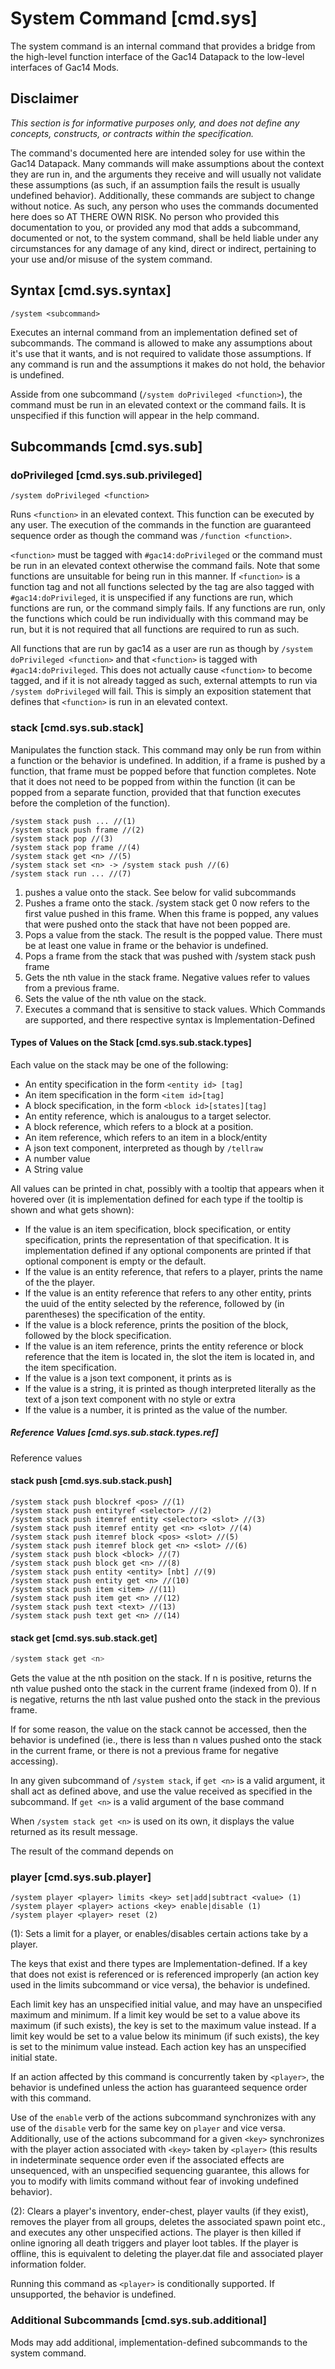 # System Command [cmd.sys]

The system command is an internal command that provides a bridge from the high-level function interface of the Gac14 Datapack to the low-level interfaces of Gac14 Mods. 

## Disclaimer 

_This section is for informative purposes only, and does not define any concepts, constructs, or contracts within the specification._

The command's documented here are intended soley for use within the Gac14 Datapack. 
Many commands will make assumptions about the context they are run in, and the arguments they receive and will usually not validate these assumptions (as such, if an assumption fails the result is usually undefined behavior). 
Additionally, these commands are subject to change without notice. As such, any person who uses the commands documented here does so AT THERE OWN RISK. No person who provided this documentation to you, or provided any mod that adds a subcommand, documented or not, to the system command, shall be held liable under any circumstances for any damage of any kind, direct or indirect, pertaining to your use and/or misuse of the system command. 

## Syntax [cmd.sys.syntax] 

```
/system <subcommand>
```

Executes an internal command from an implementation defined set of subcommands. The command is allowed to make any assumptions about it's use that it wants, and is not required to validate those assumptions. If any command is run and the assumptions it makes do not hold, the behavior is undefined. 

Asside from one subcommand (`/system doPrivileged <function>`), the command must be run in an elevated context or the command fails. It is unspecified if this function will appear in the help command. 

## Subcommands [cmd.sys.sub]

### doPrivileged [cmd.sys.sub.privileged] ##

```
/system doPrivileged <function>
```

Runs `<function>` in an elevated context. 
This function can be executed by any user. 
The execution of the commands in the function are guaranteed sequence order as though the command was `/function <function>`. 


`<function>` must be tagged with `#gac14:doPrivileged` or the command must be run in an elevated context otherwise the command fails. 
Note that some functions are unsuitable for being run in this manner. 
If `<function>` is a function tag and not all functions selected by the tag are also tagged with `#gac14:doPrivileged`, it is unspecified if any functions are run, which functions are run, or the command simply fails. 
If any functions are run, only the functions which could be run individually with this command may be run, but it is not required that all functions are required to run as such. 


All functions that are run by gac14 as a user are run as though by `/system doPrivileged <function>` and that `<function>` is tagged with `#gac14:doPrivileged`. 
This does not actually cause `<function>` to become tagged, and if it is not already tagged as such, external attempts to run via `/system doPrivileged` will fail. 
This is simply an exposition statement that defines that `<function>` is run in an elevated context. 

### stack [cmd.sys.sub.stack] ###

Manipulates the function stack. 
This command may only be run from within a function or the behavior is undefined. In addition, if a frame is pushed by a function, that frame must be popped before that function completes. 
Note that it does not need to be popped from within the function (it can be popped from a separate function, provided that that function executes before the completion of the function). 

```
/system stack push ... //(1)
/system stack push frame //(2)
/system stack pop //(3)
/system stack pop frame //(4)
/system stack get <n> //(5)
/system stack set <n> -> /system stack push //(6)
/system stack run ... //(7)
```

1. pushes a value onto the stack. See below for valid subcommands
2. Pushes a frame onto the stack. /system stack get 0 now refers to the first value pushed in this frame. When this frame is popped, any values that were pushed onto the stack that have not been popped are. 
3. Pops a value from the stack. The result is the popped value. There must be at least one value in frame or the behavior is undefined. 
4. Pops a frame from the stack that was pushed with /system stack push frame
5. Gets the nth value in the stack frame. Negative values refer to values from a previous frame. 
6. Sets the value of the nth value on the stack. 
7. Executes a command that is sensitive to stack values. Which Commands are supported, and there respective syntax is Implementation-Defined



#### Types of Values on the Stack [cmd.sys.sub.stack.types] ####

Each value on the stack may be one of the following:

* An entity specification in the form `<entity id> [tag]`
* An item specification in the form `<item id>[tag]`
* A block specification, in the form `<block id>[states][tag]`
* An entity reference, which is analougus to a target selector.
* A block reference, which refers to a block at a position.
* An item reference, which refers to an item in a block/entity
* A json text component, interpreted as though by `/tellraw`
* A number value
* A String value


All values can be printed in chat, possibly with a tooltip that appears when it hovered over (it is implementation defined for each type if the tooltip is shown and what gets shown):

* If the value is an item specification, block specification, or entity specification, prints the representation of that specification. It is implementation defined if any optional components are printed if that optional component is empty or the default.
* If the value is an entity reference, that refers to a player, prints the name of the the player.
* If the value is an entity reference that refers to any other entity, prints the uuid of the entity selected by the reference, followed by (in parentheses) the specification of the entity. 
* If the value is a block reference, prints the position of the block, followed by the block specification. 
* If the value is an item reference, prints the entity reference or block reference that the item is located in, the slot the item is located in, and the item specification. 
* If the value is a json text component, it prints as is
* If the value is a string, it is printed as though interpreted literally as the text of a json text component with no style or extra
* If the value is a number, it is printed as the value of the number. 

##### Reference Values [cmd.sys.sub.stack.types.ref] #####

Reference values 

#### stack push [cmd.sys.sub.stack.push] ####

```
/system stack push blockref <pos> //(1)
/system stack push entityref <selector> //(2)
/system stack push itemref entity <selector> <slot> //(3)
/system stack push itemref entity get <n> <slot> //(4)
/system stack push itemref block <pos> <slot> //(5)
/system stack push itemref block get <n> <slot> //(6)
/system stack push block <block> //(7)
/system stack push block get <n> //(8)
/system stack push entity <entity> [nbt] //(9)
/system stack push entity get <n> //(10)
/system stack push item <item> //(11)
/system stack push item get <n> //(12)
/system stack push text <text> //(13)
/system stack push text get <n> //(14)
```

#### stack get [cmd.sys.sub.stack.get] ####

```cpp
/system stack get <n>
```

Gets the value at the nth position on the stack. 
If n is positive, returns the nth value pushed onto the stack in the current frame (indexed from 0). 
If n is negative, returns the nth last value pushed onto the stack in the previous frame. 

If for some reason, the value on the stack cannot be accessed, then the behavior is undefined (ie., there is less than n values pushed onto the stack in the current frame, or there is not a previous frame for negative accessing). 

In any given subcommand of `/system stack`, if `get <n>` is a valid argument, it shall act as defined above, 
and use the value received as specified in the subcommand. If `get <n>` is a valid argument of the base command 

When `/system stack get <n>` is used on its own, it displays the value returned as its result message. 

The result of the command depends on 


### player [cmd.sys.sub.player] ###

```
/system player <player> limits <key> set|add|subtract <value> (1)
/system player <player> actions <key> enable|disable (1)
/system player <player> reset (2)
```

(1): Sets a limit for a player, or enables/disables certain actions take by a player.

The keys that exist and there types are Implementation-defined. 
If a key that does not exist is referenced or is referenced improperly (an action key used in the limits subcommand or vice versa), the behavior is undefined. 

Each limit key has an unspecified initial value, and may have an unspecified maximum and minimum. 
If a limit key would be set to a value above its maximum (if such exists), the key is set to the maximum value instead. 
If a limit key would be set to a value below its minimum (if such exists), the key is set to the minimum value instead. 
Each action key has an unspecified initial state. 

If an action affected by this command is concurrently taken by `<player>`, the behavior is undefined unless the action has guaranteed sequence order with this command. 

Use of the `enable` verb of the actions subcommand synchronizes with any use of the `disable` verb for the same key on `player` and vice versa. Additionally, use of the actions subcommand for a given `<key>` synchronizes with the player action associated with `<key>` taken by `<player>` (this results in indeterminate sequence order even if the associated effects are unsequenced, with an unspecified sequencing guarantee, this allows for you to modify with limits command without fear of invoking undefined behavior). 


(2): Clears a player's inventory, ender-chest, player vaults (if they exist), removes the player from all groups, deletes the associated spawn point etc., and executes any other unspecified actions. 
The player is then killed if online ignoring all death triggers and player loot tables.
If the player is offline, this is equivalent to deleting the player.dat file and associated player information folder. 

Running this command as `<player>` is conditionally supported. If unsupported, the behavior is undefined. 


### Additional Subcommands [cmd.sys.sub.additional] ###

Mods may add additional, implementation-defined subcommands to the system command. 

